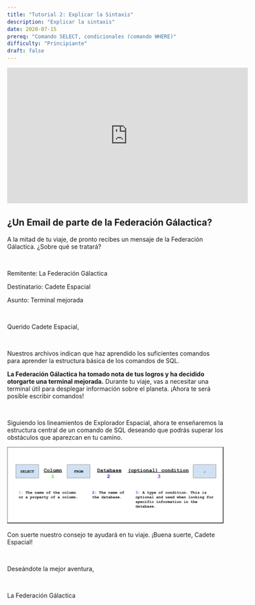 ```yaml
---
title: "Tutorial 2: Explicar la Sintaxis"
description: "Explicar la sintaxis"
date: 2020-07-15
prereq: "Comando SELECT, condicionales (comando WHERE)"
difficulty: "Principiante"
draft: false
---
```


<p style="text-align: center;"><iframe width="560" height="315" src="https://www.youtube.com/embed/wSv5FzbtkjQ" title="YouTube video player" frameborder="0" allow="accelerometer; autoplay; clipboard-write; encrypted-media; gyroscope; picture-in-picture" allowfullscreen></iframe></p>

## ¿Un Email de parte de la Federación Gálactica?
A la mitad de tu viaje, de pronto recibes un mensaje de la Federación Gálactica. ¿Sobre qué se tratará?

<br/>

Remitente: La Federación Gálactica

Destinatario: Cadete Espacial

Asunto: Terminal mejorada

<br/>

Querido Cadete Espacial,

<br/>

Nuestros archivos indican que haz aprendido los suficientes comandos para aprender la estructura básica de los comandos de SQL.

**La Federación Gálactica ha tomado nota de tus logros y ha decidido otorgarte una terminal mejorada.**
Durante tu viaje, vas a necesitar una terminal útil para desplegar información sobre el planeta. ¡Ahora te será posible escribir comandos!

<br/>

Siguiendo los lineamientos de Explorador Espacial, ahora te enseñaremos la estructura central de un comando de SQL deseando que podrás superar los obstáculos que aparezcan en tu camino.

![Syntax](assets/Tutorial.png)

<!--{{% notice warning %}}
* Column and database names are **case sensitive**, this means that if the names are all lower-case, please make sure they are lower-case when you type them!
* Please don't forget the semicolon at the end of a SQL command!
{{% /notice%}}-->

Con suerte nuestro consejo te ayudará en tu viaje. ¡Buena suerte, Cadete Espacial!

<br/>

Deseándote la mejor aventura,

<br/>

La Federación Gálactica

